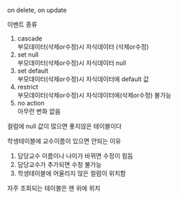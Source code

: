on delete, on update

이벤트 종류
1. cascade  
부모데이터(삭제or수정)시 자식데이터 (삭제or수정)
2. set null  
부모데이터(삭제or수정)시 자식데이터 null
3. set default  
부모데이터(삭제or수정)시 자식데이터에 default 값
4. restrict  
부모데이터(삭제or수정)시 자식데이터에(삭제or수정) 불가능
5. no action  
아무런 변화 없음

컬럼에 null 값이 많으면 좋지않은 테이블이다  

학생테이블에 교수이름이 있으면  안되는 이유
1. 담당교수 이름이나 나이가 바뀌면 수정이 힘듬  
2. 담당교수가 추가되면 수정 불가능  
3. 학생테이블에 어울리지 않은 컬럼이 위치함
  
자주 조회되는 테이블은 맨 위에 위치
